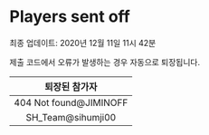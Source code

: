 # Players sent off
최종 업데이트: 2020년 12월 11일 11시 42분


제출 코드에서 오류가 발생하는 경우 자동으로 퇴장됩니다.


| 퇴장된 참가자 |
|:---:|
| 404 Not found@JIMINOFF |
| SH_Team@sihumji00 |
